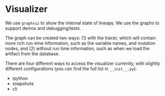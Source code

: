 # Visualizer

We use `graphviz` to show the internal state of lineapy. We use the graphs
to support demos and debugging/tests. 

The graph can be created two ways: (1) with the tracer, which will contain more
rich run-time information, such as the variable names, and mutation nodes, and 
(2) without run time information, such as when we load the artifact from the database.

There are four different ways to access the visualizer currently, with slightly
different configurations (you can find the full list in `__init__.py`):

- ipython
- snapshots
- cli